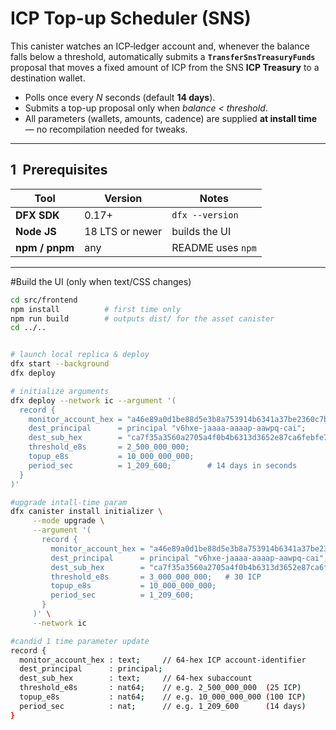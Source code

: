 # ICP Top-up Scheduler (SNS)

This canister watches an ICP‐ledger account and, whenever the balance falls
below a threshold, automatically submits a **`TransferSnsTreasuryFunds`**
proposal that moves a fixed amount of ICP from the SNS **ICP Treasury** to a
destination wallet.

* Polls once every *N* seconds (default **14 days**).  
* Submits a top-up proposal only when *balance < threshold*.  
* All parameters (wallets, amounts, cadence) are supplied **at install time**—
  no recompilation needed for tweaks.

---

## 1 Prerequisites

| Tool | Version | Notes |
|------|---------|-------|
| **DFX SDK** | 0.17+ | `dfx --version` |
| **Node JS** | 18 LTS or newer | builds the UI |
| **npm / pnpm** | any | README uses `npm` |

---
#Build the UI (only when text/CSS changes)

```bash
cd src/frontend
npm install          # first time only
npm run build        # outputs dist/ for the asset canister
cd ../..


# launch local replica & deploy
dfx start --background
dfx deploy

# initialize arguments
dfx deploy --network ic --argument '(
  record {
    monitor_account_hex = "a46e89a0d1be88d5e3b8a753914b6341a37be2360c7b8b23e00f55c798b248c0";
    dest_principal      = principal "v6hxe-jaaaa-aaaap-aawpq-cai";
    dest_sub_hex        = "ca7f35a3560a2705a4f0b4b6313d3652e87ca6febfe7e6ee5eac47016581e619";
    threshold_e8s       = 2_500_000_000;
    topup_e8s           = 10_000_000_000;
    period_sec          = 1_209_600;        # 14 days in seconds
  }
)'

#upgrade intall-time param
dfx canister install initializer \
     --mode upgrade \
     --argument '(
       record {
         monitor_account_hex = "a46e89a0d1be88d5e3b8a753914b6341a37be2360c7b8b23e00f55c798b248c0";
         dest_principal      = principal "v6hxe-jaaaa-aaaap-aawpq-cai";
         dest_sub_hex        = "ca7f35a3560a2705a4f0b4b6313d3652e87ca6febfe7e6ee5eac47016581e619";
         threshold_e8s       = 3_000_000_000;   # 30 ICP
         topup_e8s           = 10_000_000_000;
         period_sec          = 1_209_600;
       }
     )' \
     --network ic

#candid 1 time parameter update
record {
  monitor_account_hex : text;     // 64-hex ICP account-identifier
  dest_principal      : principal;
  dest_sub_hex        : text;     // 64-hex subaccount
  threshold_e8s       : nat64;    // e.g. 2_500_000_000  (25 ICP)
  topup_e8s           : nat64;    // e.g. 10_000_000_000 (100 ICP)
  period_sec          : nat;      // e.g. 1_209_600      (14 days)
}
